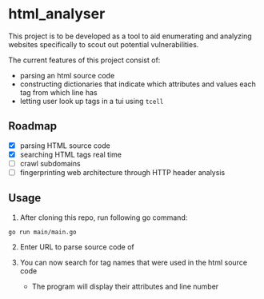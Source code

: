 html_analyser
===========
This project is to be developed as a tool to aid enumerating and analyzing websites specifically to scout out potential vulnerabilities.

The current features of this project consist of:
- parsing an html source code
- constructing dictionaries that indicate which attributes and values each tag from which line has
- letting user look up tags in a tui using `tcell`

Roadmap
-------
- [x] parsing HTML source code
- [x] searching HTML tags real time
- [ ] crawl subdomains
- [ ] fingerprinting web architecture through HTTP header analysis

Usage
-----
1. After cloning this repo, run following go command:
```console
go run main/main.go
```

2. Enter URL to parse source code of

3. You can now search for tag names that were used in the html source code
    - The program will display their attributes and line number
